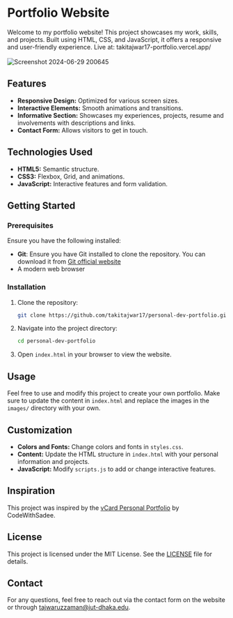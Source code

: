 # Portfolio Website

Welcome to my portfolio website! This project showcases my work, skills, and projects. Built using HTML, CSS, and JavaScript, it offers a responsive and user-friendly experience. Live at: takitajwar17-portfolio.vercel.app/
<br> <br>
![Screenshot 2024-06-29 200645](https://github.com/takitajwar17/personal-dev-portfolio/assets/111155827/d523bf89-ea0e-49c4-92bf-920644af8c7b)

## Features

- **Responsive Design:** Optimized for various screen sizes.
- **Interactive Elements:** Smooth animations and transitions.
- **Informative Section:** Showcases my experiences, projects, resume and involvements with descriptions and links.
- **Contact Form:** Allows visitors to get in touch.

## Technologies Used

- **HTML5:** Semantic structure.
- **CSS3:** Flexbox, Grid, and animations.
- **JavaScript:** Interactive features and form validation.

## Getting Started

### Prerequisites

Ensure you have the following installed:

- **Git**: Ensure you have Git installed to clone the repository. You can download it from [Git official website](https://git-scm.com/)
- A modern web browser

### Installation

1. Clone the repository:

   ```bash
   git clone https://github.com/takitajwar17/personal-dev-portfolio.git
   ```

2. Navigate into the project directory:

   ```bash
   cd personal-dev-portfolio
   ```

3. Open `index.html` in your browser to view the website.

## Usage

Feel free to use and modify this project to create your own portfolio. Make sure to update the content in `index.html` and replace the images in the `images/` directory with your own.

## Customization

- **Colors and Fonts:** Change colors and fonts in `styles.css`.
- **Content:** Update the HTML structure in `index.html` with your personal information and projects.
- **JavaScript:** Modify `scripts.js` to add or change interactive features.

## Inspiration

This project was inspired by the [vCard Personal Portfolio](https://github.com/codewithsadee/vcard-personal-portfolio) by CodeWithSadee.

## License

This project is licensed under the MIT License. See the [LICENSE](LICENSE) file for details.

## Contact

For any questions, feel free to reach out via the contact form on the website or through [tajwaruzzaman@iut-dhaka.edu](mailto:tajwaruzzaman@iut-dhaka.edu).
